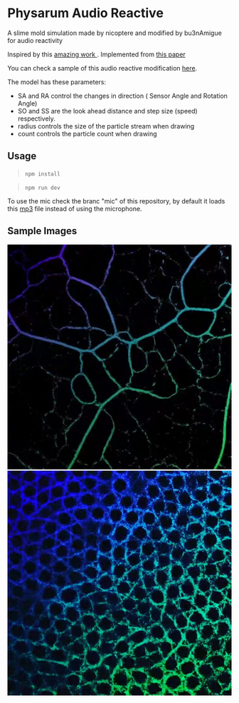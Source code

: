 # Physarum Audio Reactive
A slime mold simulation made by nicoptere and modified by bu3nAmigue for audio reactivity

Inspired by this [amazing work ](https://www.sagejenson.com/physarum). Implemented from [this paper](http://eprints.uwe.ac.uk/15260/1/artl.2010.16.2.pdf)

You can check a sample of this audio reactive modification [here](https://www.instagram.com/p/B6ytj5rlUMf/?utm_source=ig_web_copy_link).

The model has these parameters:
- SA and RA control the changes in direction ( Sensor Angle and Rotation Angle)
- SO and SS are the look ahead distance and step size (speed) respectively.
- radius controls the size of the particle stream when drawing 
- count controls the particle count when drawing 

## Usage

> `npm install`

> `npm run dev`

To use the mic check the branc "mic" of this repository, by default it loads this [mp3](https://github.com/bu3nAmigue/physarum-audio-reactive/blob/master/src/song.mp3) file instead of using the microphone.

## Sample Images

![img0](img/physarum.jpg)
![img1](img/physarum2.jpg)
